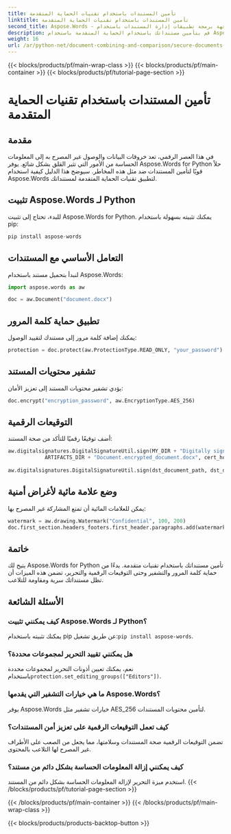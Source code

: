 ```yaml
---
title: تأمين المستندات باستخدام تقنيات الحماية المتقدمة
linktitle: تأمين المستندات باستخدام تقنيات الحماية المتقدمة
second_title: Aspose.Words - واجهة برمجة تطبيقات إدارة المستندات باستخدام Python
description: قم بتأمين مستنداتك باستخدام الحماية المتقدمة باستخدام Aspose.Words for Python. تعرف على كيفية إضافة كلمات مرور وتشفير المحتوى وتطبيق التوقيعات الرقمية والمزيد.
weight: 16
url: /ar/python-net/document-combining-and-comparison/secure-documents-protection/
---
```


{{< blocks/products/pf/main-wrap-class >}}
{{< blocks/products/pf/main-container >}}
{{< blocks/products/pf/tutorial-page-section >}}

# تأمين المستندات باستخدام تقنيات الحماية المتقدمة


## مقدمة

في هذا العصر الرقمي، تعد خروقات البيانات والوصول غير المصرح به إلى المعلومات الحساسة من الأمور التي تثير القلق بشكل شائع. يوفر Aspose.Words for Python حلاً قويًا لتأمين المستندات ضد مثل هذه المخاطر. سيوضح هذا الدليل كيفية استخدام Aspose.Words لتطبيق تقنيات الحماية المتقدمة لمستنداتك.

## تثبيت Aspose.Words لـ Python

للبدء، تحتاج إلى تثبيت Aspose.Words for Python. يمكنك تثبيته بسهولة باستخدام pip:

```python
pip install aspose-words
```

## التعامل الأساسي مع المستندات

لنبدأ بتحميل مستند باستخدام Aspose.Words:

```python
import aspose.words as aw

doc = aw.Document("document.docx")
```

## تطبيق حماية كلمة المرور

يمكنك إضافة كلمة مرور إلى مستندك لتقييد الوصول:

```python
protection = doc.protect(aw.ProtectionType.READ_ONLY, "your_password")
```


## تشفير محتويات المستند

يؤدي تشفير محتويات المستند إلى تعزيز الأمان:

```python
doc.encrypt("encryption_password", aw.EncryptionType.AES_256)
```

## التوقيعات الرقمية

أضف توقيعًا رقميًا للتأكد من صحة المستند:

```python
aw.digitalsignatures.DigitalSignatureUtil.sign(MY_DIR + "Digitally signed.docx",
            ARTIFACTS_DIR + "Document.encrypted_document.docx", cert_holder, sign_options)
			
aw.digitalsignatures.DigitalSignatureUtil.sign(dst_document_path, dst_document_path, certificate_holder, sign_options)
```

## وضع علامة مائية لأغراض أمنية

يمكن للعلامات المائية أن تمنع المشاركة غير المصرح بها:

```python
watermark = aw.drawing.Watermark("Confidential", 100, 200)
doc.first_section.headers_footers.first_header.paragraphs.add(watermark)
```

## خاتمة

يتيح لك Aspose.Words for Python تأمين مستنداتك باستخدام تقنيات متقدمة. بدءًا من حماية كلمة المرور والتشفير وحتى التوقيعات الرقمية والتحرير، تضمن هذه الميزات أن تظل مستنداتك سرية ومقاومة للتلاعب.

## الأسئلة الشائعة

### كيف يمكنني تثبيت Aspose.Words لـ Python؟

 يمكنك تثبيته باستخدام pip عن طريق تشغيل:`pip install aspose-words`.

### هل يمكنني تقييد التحرير لمجموعات محددة؟

 نعم، يمكنك تعيين أذونات التحرير لمجموعات محددة باستخدام`protection.set_editing_groups(["Editors"])`.

### ما هي خيارات التشفير التي يقدمها Aspose.Words؟

يوفر Aspose.Words خيارات تشفير مثل AES_256 لتأمين محتويات المستندات.

### كيف تعمل التوقيعات الرقمية على تعزيز أمن المستندات؟

تضمن التوقيعات الرقمية صحة المستندات وسلامتها، مما يجعل من الصعب على الأطراف غير المصرح لها التلاعب بالمحتوى.

### كيف يمكنني إزالة المعلومات الحساسة بشكل دائم من مستند؟

استخدم ميزة التحرير لإزالة المعلومات الحساسة بشكل دائم من المستند.
{{< /blocks/products/pf/tutorial-page-section >}}

{{< /blocks/products/pf/main-container >}}
{{< /blocks/products/pf/main-wrap-class >}}

{{< blocks/products/products-backtop-button >}}

